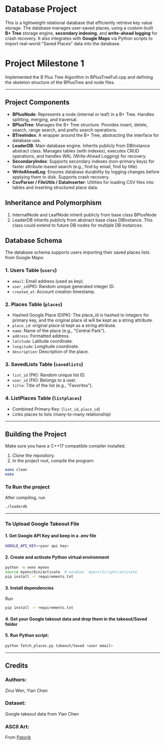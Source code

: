# Database Project

This is a lightweight relational database that efficiently retrieve key value storage. The database manages user-saved places, using a custom-built **B+ Tree** storage engine, **secondary indexing**, and **write-ahead logging** for crash recovery.
It also integrates with **Google Maps** via Python scripts to import real-world "Saved Places" data into the database.

# Project Milestone 1

Implemented the B Plus Tree Algorithm in BPlusTreeFull.cpp and defining the skeleton structure of the BPlusTree and node files.

---

## Project Components

- **BPlusNode**: Represents a node (internal or leaf) in a B+ Tree. Handles splitting, merging, and traversal.
- **BPlusTree**: Manages the B+ Tree structure. Provides insert, delete, search, range search, and prefix search operations.
- **BTreeIndex**: A wrapper around the B+ Tree, abstracting the interface for database use.
- **LeaderDB**: Main database engine. Inherits publicly from DBInstance abstract class. Manages tables (with indexes), executes CRUD operations, and handles WAL (Write-Ahead Logging) for recovery.
- **SecondaryIndex**: Supports secondary indexes (non-primary keys) for faster attribute-based search (e.g., find by email, find by title).
- **WriteAheadLog**: Ensures database durability by logging changes before applying them to disk. Supports crash recovery.
- **CsvParser / FileUtils / DataInserter**: Utilities for loading CSV files into tables and inserting structured place data.

## Inheritance and Polymorphism

1. InternalNode and LeafNode inherit publicly from base class BPlusNode
2. LeaderDB inherits publicly from abstract base class DBInstance. This class could extend to future DB nodes for multiple DB instances.

## Database Schema

The database schema supports users importing their saved places lists from Google Maps:

### 1. Users Table (`users`)

- `email`: Email address (used as key).
- `user_id`(PK): Random unique generated integer ID.
- `created_at`: Account creation timestamp.

### 2. Places Table (`places`)

- Hashed Google Place ID(PK): The place_id is hashed to integers for primary key, and the original place id will be kept as a string attribute.
- `place_id`: original place id kept as a string attribute.
- `name`: Name of the place (e.g., "Central Park").
- `address`: Formatted address.
- `latitude`: Latitude coordinate.
- `longitude`: Longitude coordinate.
- `description`: Description of the place.

### 3. SavedLists Table (`savedlists`)

- `list_id` (PK): Random unique list ID.
- `user_id` (FK): Belongs to a user.
- `title`: Title of the list (e.g., "Favorites").

### 4. ListPlaces Table (`listplaces`)

- Combined Primary Key: (`list_id`, `place_id`)
- Links places to lists (many-to-many relationship)

---

## Building the Project

Make sure you have a C++17 compatible compiler installed.

1. Clone the repository.
2. In the project root, compile the program:

```bash
make clean
make
```

### To Run the project

After compiling, run

```bash
./leaderdb
```

---

### To Upload Google Takeout File

#### 1. Get Google API Key and keep in a .env file

```bash
GOOGLE_API_KEY=<your api key>
```

#### 2. Create and activate Python virtual environment

```bash
python -m venv myenv
source myenv/bin/activate  # windows `myenv\Scripts\activate`
pip install -r requirements.txt
```

#### 3. Install dependencies

Run

```bash
pip install -r requirements.txt
```

#### 4. Get your Google takeout data and drop them in the takeout/Saved folder

#### 5. Run Python script:

```bash
python fetch_places.py takeout/Saved <user email>
```

---

## Credits

### Authors:

Zirui Wen, Yian Chen

### Dataset:

Google takeout data from Yian Chen

### ASCII Art:

From [Patorjk](http://patorjk.com/software/taag/)
